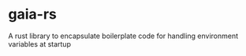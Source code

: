 # gaia-rs
A rust library to encapsulate boilerplate code for handling environment variables at startup
